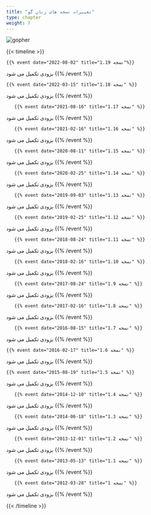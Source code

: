 ```yaml
---
title: "تغییرات نسخه های زبان گو"
type: chapter
weight: 7
---
```


 ![gopher](../../assets/img/content/changes/logo.png)
 

{{< timeline >}}

    {{% event date="2022-08-02" title="نسخه 1.19"%}}
بزودی تکمیل می شود 
    {{% /event %}}

    {{% event date="2022-03-15" title="نسخه 1.18" %}}
بزودی تکمیل می شود
    {{% /event %}}

       {{% event date="2021-08-16" title="نسخه 1.17" %}}
بزودی تکمیل می شود
    {{% /event %}}

       {{% event date="2021-02-16" title="نسخه 1.16" %}}
بزودی تکمیل می شود
    {{% /event %}}

       {{% event date="2020-08-11" title="نسخه 1.15" %}}
بزودی تکمیل می شود
    {{% /event %}}

       {{% event date="2020-02-25" title="نسخه 1.14" %}}
بزودی تکمیل می شود
    {{% /event %}}

       {{% event date="2019-09-03" title="نسخه 1.13" %}}
بزودی تکمیل می شود
    {{% /event %}}

       {{% event date="2019-02-25" title="نسخه 1.12" %}}
بزودی تکمیل می شود
    {{% /event %}}

       {{% event date="2018-08-24" title="نسخه 1.11" %}}
بزودی تکمیل می شود
    {{% /event %}}

       {{% event date="2018-02-16" title="نسخه 1.10" %}}
بزودی تکمیل می شود
    {{% /event %}}

       {{% event date="2017-08-24" title="نسخه 1.9" %}}
بزودی تکمیل می شود
    {{% /event %}}

       {{% event date="2017-02-16" title="نسخه 1.8" %}}
بزودی تکمیل می شود
    {{% /event %}}

       {{% event date="2016-08-15" title="نسخه 1.7" %}}
بزودی تکمیل می شود
    {{% /event %}}


    {{% event date="2016-02-17" title="نسخه 1.6" %}}
بزودی تکمیل می شود
    {{% /event %}}


    {{% event date="2015-08-19" title="نسخه 1.5" %}}
بزودی تکمیل می شود
    {{% /event %}}

       {{% event date="2014-12-10" title="نسخه 1.4" %}}
بزودی تکمیل می شود
    {{% /event %}}

       {{% event date="2014-06-18" title="نسخه 1.3" %}}
بزودی تکمیل می شود
    {{% /event %}}

       {{% event date="2013-12-01" title="نسخه 1.2" %}}
بزودی تکمیل می شود
    {{% /event %}}

       {{% event date="2013-05-13" title="نسخه 1.1" %}}
بزودی تکمیل می شود
    {{% /event %}}

       {{% event date="2012-03-28" title="نسخه 1" %}}
بزودی تکمیل می شود
    {{% /event %}}

{{< /timeline >}}

